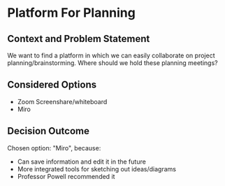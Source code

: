 # Platform For Planning

## Context and Problem Statement

We want to find a platform in which we can easily collaborate on project planning/brainstorming.
Where should we hold these planning meetings?

## Considered Options

* Zoom Screenshare/whiteboard
* Miro

## Decision Outcome

Chosen option: "Miro", because:
- Can save information and edit it in the future
- More integrated tools for sketching out ideas/diagrams
- Professor Powell recommended it
